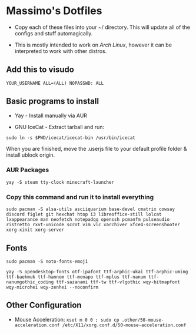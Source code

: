 # Massimo's Dotfiles

- Copy each of these files into your ~/ directory. This will update all of the configs and stuff automagically.

- This is mostly intended to work on *Arch Linux*, however it can be interpreted to work with other distros.

## Add this to visudo

`YOUR_USERNAME ALL=(ALL) NOPASSWD: ALL`

## Basic programs to install

- Yay - Install manually via AUR

- GNU IceCat - Extract tarball and run:

`sudo ln -s $PWD/icecat/icecat-bin /usr/bin/icecat`

When you are finished, move the .userjs file to your default profile folder & install ublock origin.

### AUR Packages

`yay -S steam tty-clock minecraft-launcher`

### Copy this command and run it to install everything 

`sudo pacman -S alsa-utils asciiquarium base-devel cmatrix cowsay discord figlet git hexchat htop i3 libreoffice-still lolcat lxappearance man neofetch notepadqq openssh pcmanfm pulseaudio ristretto rxvt-unicode scrot vim vlc xarchiver xfce4-screenshooter xorg-xinit xorg-server`

## Fonts

`sudo pacman -S noto-fonts-emoji`

`yay -S opendesktop-fonts otf-ipafont ttf-arphic-ukai ttf-arphic-uming ttf-baekmuk ttf-hannom ttf-monapo ttf-mplus ttf-nanum ttf-nanumgothic_coding ttf-sazanami ttf-tw ttf-vlgothic wqy-bitmapfont wqy-microhei wqy-zenhei --noconfirm`

## Other Configuration

- Mouse Acceleration: `xset m 0 0 ; sudo cp .other/50-mouse-acceleration.conf /etc/X11/xorg.conf.d/50-mouse-acceleration.conf`
